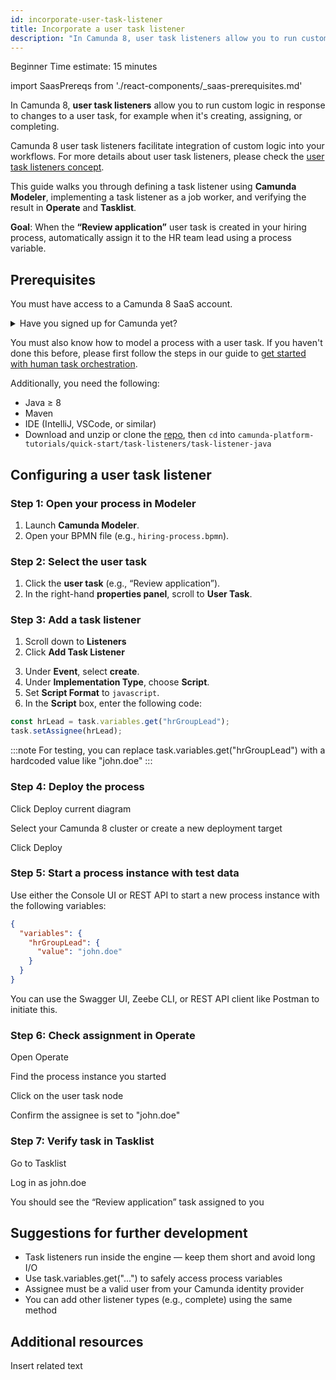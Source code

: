 ```yaml
---
id: incorporate-user-task-listener
title: Incorporate a user task listener
description: "In Camunda 8, user task listeners allow you to run custom logic when a user task is created, assigned, or completed."
---
```


<span class="badge badge--beginner">Beginner</span>
<span class="badge badge--medium">Time estimate: 15 minutes</span>

import SaasPrereqs from './react-components/\_saas-prerequisites.md'

In Camunda 8, **user task listeners** allow you to run custom logic in response to changes to a user task, for example when it's creating, assigning, or completing.

Camunda 8 user task listeners facilitate integration of custom logic into your workflows. For more details about user task listeners, please check the [user task listeners concept](/components/concepts/user-task-listeners).

This guide walks you through defining a task listener using **Camunda Modeler**, implementing a task listener as a job worker, and verifying the result in **Operate** and **Tasklist**.

**Goal**: When the **“Review application”** user task is created in your hiring process, automatically assign it to the HR team lead using a process variable.

## Prerequisites

You must have access to a Camunda 8 SaaS account.

<details>
   <summary>Have you signed up for Camunda yet?</summary>
   <SaasPrereqs/>
</details>

You must also know how to model a process with a user task. If you haven't done this before, please first follow the steps in our guide to [get started with human task orchestration](orchestrate-human-tasks/).

Additionally, you need the following:

- Java ≥ 8
- Maven
- IDE (IntelliJ, VSCode, or similar)
- Download and unzip or clone the [repo](https://github.com/camunda/camunda-platform-tutorials), then `cd` into `camunda-platform-tutorials/quick-start/task-listeners/task-listener-java`

## Configuring a user task listener

### Step 1: Open your process in Modeler

1. Launch **Camunda Modeler**.
2. Open your BPMN file (e.g., `hiring-process.bpmn`).

<!---![camunda modeler with user task selected](path-to-screenshot1.png)--->

### Step 2: Select the user task

1. Click the **user task** (e.g., “Review application”).
2. In the right-hand **properties panel**, scroll to **User Task**.

<!--- ![properties panel with user task details](path-to-screenshot2.png)--->

### Step 3: Add a task listener

1. Scroll down to **Listeners**
2. Click **Add Task Listener**

<!---![add task listener UI](path-to-screenshot3.png)--->

3. Under **Event**, select **create**.
4. Under **Implementation Type**, choose **Script**.
5. Set **Script Format** to `javascript`.
6. In the **Script** box, enter the following code:

```javascript
const hrLead = task.variables.get("hrGroupLead");
task.setAssignee(hrLead);
```

:::note
For testing, you can replace task.variables.get("hrGroupLead") with a hardcoded value like "john.doe"
:::

### Step 4: Deploy the process

Click Deploy current diagram

Select your Camunda 8 cluster or create a new deployment target

Click Deploy

### Step 5: Start a process instance with test data

Use either the Console UI or REST API to start a new process instance with the following variables:

```json
{
  "variables": {
    "hrGroupLead": {
      "value": "john.doe"
    }
  }
}
```

You can use the Swagger UI, Zeebe CLI, or REST API client like Postman to initiate this.

### Step 6: Check assignment in Operate

Open Operate

Find the process instance you started

Click on the user task node

Confirm the assignee is set to "john.doe"

### Step 7: Verify task in Tasklist

Go to Tasklist

Log in as john.doe

You should see the “Review application” task assigned to you

## Suggestions for further development

- Task listeners run inside the engine — keep them short and avoid long I/O
- Use task.variables.get("...") to safely access process variables
- Assignee must be a valid user from your Camunda identity provider
- You can add other listener types (e.g., complete) using the same method

## Additional resources

Insert related text

